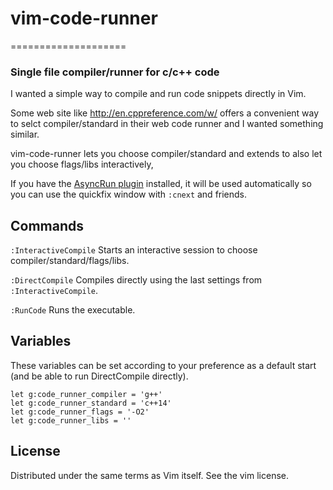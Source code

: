 # vim-code-runner
====================
### Single file compiler/runner for c/c++ code ###
I wanted a simple way to compile and run code snippets directly in Vim.

Some web site like http://en.cppreference.com/w/ offers a convenient way to
selct compiler/standard in their web code runner and I wanted something similar.

vim-code-runner lets you choose compiler/standard and extends to also let you
choose flags/libs interactively,

If you have the [AsyncRun plugin](https://github.com/skywind3000/asyncrun.vim)
installed, it will be used automatically so you can use the quickfix window
with `:cnext` and friends.

## Commands
`:InteractiveCompile`
Starts an interactive session to choose compiler/standard/flags/libs.

`:DirectCompile`
Compiles directly using the last settings from `:InteractiveCompile`.

`:RunCode`
Runs the executable.

## Variables
These variables can be set according to your preference as a default start
(and be able to run DirectCompile directly).

```vimL
let g:code_runner_compiler = 'g++'
let g:code_runner_standard = 'c++14'
let g:code_runner_flags = '-O2'
let g:code_runner_libs = ''
```

## License

Distributed under the same terms as Vim itself.  See the vim license.
